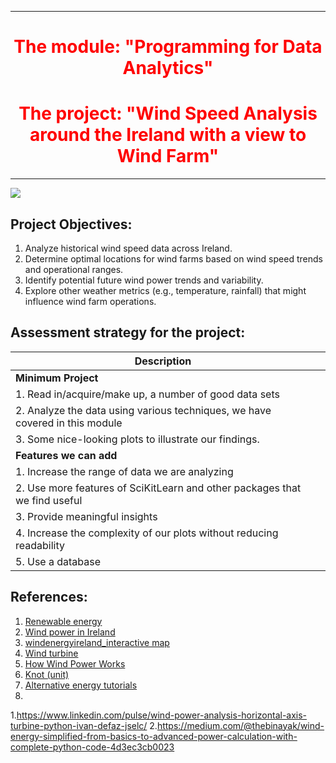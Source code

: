 
***

<div style="text-align: center; color: red;">
  <h1>The module: "Programming for Data Analytics"</h1>

  <h1>The project: "Wind Speed Analysis around the Ireland with a view to Wind Farm"</h1>
</div>

***

![](https://upload.wikimedia.org/wikipedia/commons/thumb/f/fa/Mount_Lucas_Wind_Farm_Co._Offaly_Ireland_-_geograph.org.uk_-_5399920.jpg/800px-Mount_Lucas_Wind_Farm_Co._Offaly_Ireland_-_geograph.org.uk_-_5399920.jpg)

## Project Objectives:

1. Analyze historical wind speed data across Ireland.
2. Determine optimal locations for wind farms based on wind speed trends and operational ranges.
3. Identify potential future wind power trends and variability.
4. Explore other weather metrics (e.g., temperature, rainfall) that might influence wind farm operations.


## Assessment strategy for the project: 

| **Description**                |                                                                                                   |
|--------------------------------|---------------------------------------------------------------------------------------------------|
| **Minimum Project**            |                                                                                                   |
| 1. Read in/acquire/make up, a number of good data sets |                                                                           |
| 2. Analyze the data using various techniques, we have covered in this module|                                                      |
| 3. Some nice-looking plots to illustrate our findings. |                                                                           |
| **Features we can add**        |                                                                                                   |
| 1. Increase the range of data we are analyzing |                                                                                   |
| 2. Use more features of SciKitLearn and other packages that we find useful |                                                       |
| 3. Provide meaningful insights    |                                                                                                |
| 4. Increase the complexity of our plots without reducing readability |                                                             |
| 5. Use a database                 |                                                                                                |




## References: 

1. [Renewable energy](https://en.wikipedia.org/wiki/Renewable_energy)
2. [Wind power in Ireland](https://en.wikipedia.org/wiki/Wind_power_in_Ireland)
3. [windenergyireland_interactive map](https://windenergyireland.com/about-wind/interactve-map)
4. [Wind turbine](https://en.wikipedia.org/wiki/Wind_turbine)
5. [How Wind Power Works](https://science.howstuffworks.com/environmental/green-science/wind-power.htm)
6. [Knot (unit)](https://en.wikipedia.org/wiki/Knot_(unit))
7. [Alternative energy tutorials](https://www.alternative-energy-tutorials.com/category/wind-energy)
8. 
[]()
[]()


1.https://www.linkedin.com/pulse/wind-power-analysis-horizontal-axis-turbine-python-ivan-defaz-jselc/
2.https://medium.com/@thebinayak/wind-energy-simplified-from-basics-to-advanced-power-calculation-with-complete-python-code-4d3ec3cb0023
